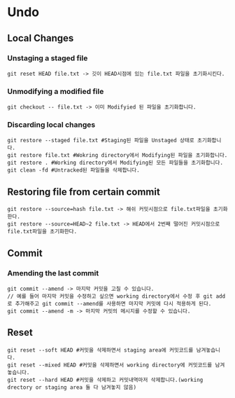 # Undo

## Local Changes

### Unstaging a staged file

```
git reset HEAD file.txt -> 깃이 HEAD시점에 있는 file.txt 파일을 초기화시킨다.
```

### Unmodifying a modified file

```
git checkout -- file.txt -> 이미 Modifyied 된 파일을 초기화합니다.
```

### Discarding local changes

```
git restore --staged file.txt #Staging된 파일을 Unstaged 상태로 초기화합니다.
git restore file.txt #Wokring directory에서 Modifying된 파일을 초기화합니다.
git restore . #Working directory에서 Modifying된 모든 파일들을 초기화합니다.
git clean -fd #Untracked된 파일들을 삭제합니다.
```

## Restoring file from certain commit

```
git restore --source=hash file.txt -> 해쉬 커밋시점으로 file.txt파일을 초기화한다.
git restore --source=HEAD~2 file.txt -> HEAD에서 2번째 떨어진 커밋시점으로 file.txt파일을 초기화한다.
```

## Commit

### Amending the last commit

```
git commit --amend -> 마지막 커밋을 고칠 수 있습니다.
// 예를 들어 마지막 커밋을 수정하고 싶으면 working directory에서 수정 후 git add로 추가해주고 git commit --amend를 사용하면 마지막 커밋에 다시 적용하게 된다.
git commit --amend -m -> 마지막 커밋의 메시지를 수정할 수 있습니다.
```

## Reset

```
git reset --soft HEAD #커밋을 삭제하면서 staging area에 커밋코드를 남겨놓습니다.
git reset --mixed HEAD #커밋을 삭제하면서 working directory에 커밋코드를 남겨놓습니다.
git reset --hard HEAD #커밋을 삭제하고 커밋내역마저 삭제합니다.(working drectory or staging area 둘 다 남겨놓지 않음)
```
